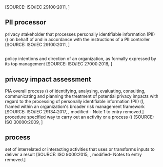 [SOURCE: ISO/IEC 29100:2011, ]
## PII processor
privacy stakeholder that processes personally identifiable information (PII) () on behalf of and in accordance with the instructions of a PII controller
[SOURCE: ISO/IEC 29100:2011, ]
## 
policy intentions and direction of an organization, as formally expressed by its top management
[SOURCE: ISO/IEC 27000:2018, ]
## privacy impact assessment
PIA
overall process () of identifying, analysing, evaluating, consulting, communicating and planning the  treatment  of  potential  privacy  impacts  with  regard  to  the  processing  of personally  identifiable information (PII) (), framed within an organization's broader risk management framework
[SOURCE: ISO/IEC 29134:2017, , modified - Note 1 to entry removed.]
procedure specified way to carry out an activity or a process ()
[SOURCE: ISO 30000:2009, ]
## process
set of interrelated or interacting activities that uses or transforms inputs to deliver a result
[SOURCE: ISO 9000:2015, , modified- Notes to entry removed.]
